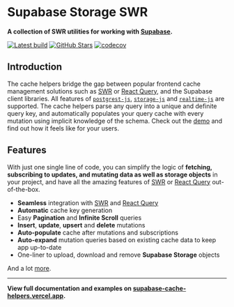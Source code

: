 # Supabase Storage SWR

**A collection of SWR utilities for working with <a href="https://supabase.com" alt="Supabase" target="\_parent">Supabase</a>.**

<a href="https://github.com/psteinroe/supabase-cache-helpers/actions/workflows/ci.yml"><img src="https://github.com/psteinroe/supabase-cache-helpers/actions/workflows/ci.yml/badge.svg?branch=main" alt="Latest build" target="\_parent"></a>
<a href="https://github.com/psteinroe/supabase-cache-helpers"><img src="https://img.shields.io/github/stars/psteinroe/supabase-cache-helpers.svg?style=social&amp;label=Star" alt="GitHub Stars" target="\_parent"></a>
[![codecov](https://codecov.io/gh/psteinroe/supabase-cache-helpers/branch/main/graph/badge.svg?token=SPMWSVBRGX)](https://codecov.io/gh/psteinroe/supabase-cache-helpers)

## Introduction

The cache helpers bridge the gap between popular frontend cache management solutions such as [SWR](https://swr.vercel.app) or [React Query](https://tanstack.com/query/latest), and the Supabase client libraries. All features of [`postgrest-js`](https://github.com/supabase/postgrest-js), [`storage-js`](https://github.com/supabase/storage-js) and [`realtime-js`](https://github.com/supabase/realtime-js) are supported. The cache helpers parse any query into a unique and definite query key, and automatically populates your query cache with every mutation using implicit knowledge of the schema. Check out the [demo](TODO) and find out how it feels like for your users.

## Features

With just one single line of code, you can simplify the logic of **fetching, subscribing to updates, and mutating data as well as storage objects** in your project, and have all the amazing features of [SWR](https://swr.vercel.app) or [React Query](https://tanstack.com/query/latest) out-of-the-box.

- **Seamless** integration with [SWR](https://swr.vercel.app) and [React Query](https://tanstack.com/query/latest)
- **Automatic** cache key generation
- Easy **Pagination** and **Infinite Scroll** queries
- **Insert**, **update**, **upsert** and **delete** mutations
- **Auto-populate** cache after mutations and subscriptions
- **Auto-expand** mutation queries based on existing cache data to keep app up-to-date
- One-liner to upload, download and remove **Supabase Storage** objects

And a lot [more](https://supabase-cache-helpers.vercel.app).

---

**View full documentation and examples on [supabase-cache-helpers.vercel.app](https://supabase-cache-helpers.vercel.app).**
